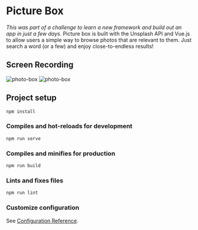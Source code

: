 # Picture Box
_This was part of a challenge to learn a new framework and build out an app in just a few days._
Picture box is built with the Unsplash API and Vue.js to allow users a simple way to browse photos that are relevant to them. 
Just search a word (or a few) and enjoy close-to-endless results!

## Screen Recording
![photo-box](https://user-images.githubusercontent.com/50784336/72231087-90349680-3576-11ea-926b-003715c64f06.gif)
![photo-box](https://user-images.githubusercontent.com/50784336/72231162-1224bf80-3577-11ea-9047-e7d795d3bd8b.gif)

## Project setup
```
npm install
```

### Compiles and hot-reloads for development
```
npm run serve
```

### Compiles and minifies for production
```
npm run build
```

### Lints and fixes files
```
npm run lint
```

### Customize configuration
See [Configuration Reference](https://cli.vuejs.org/config/).

